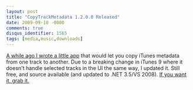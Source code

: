 ```yaml
---
layout: post
title: "CopyTrackMetadata 1.2.0.0 Released"
date: 2009-09-18 -0800
comments: true
disqus_identifier: 1565
tags: [media,music,downloads]
---
```

[A while ago I wrote a little
app](/archive/2007/10/29/copytrackmetadata-copy-itunes-track-info.aspx)
that would let you copy iTunes metadata from one track to another. Due
to a breaking change in iTunes 9 where it doesn't handle selected tracks
in the UI the same way, I updated it. Still free, and source available
(and updated to .NET 3.5/VS 2008). [If you want it, grab
it.](/archive/2007/10/29/copytrackmetadata-copy-itunes-track-info.aspx)

